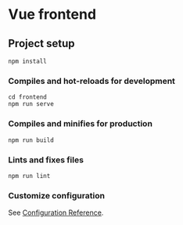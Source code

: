 # Vue frontend

## Project setup
```
npm install
```

### Compiles and hot-reloads for development
```
cd frontend
npm run serve
```

### Compiles and minifies for production
```
npm run build
```

### Lints and fixes files
```
npm run lint
```

### Customize configuration
See [Configuration Reference](https://cli.vuejs.org/config/).
